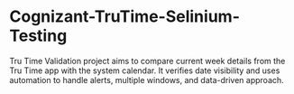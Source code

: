 # Cognizant-TruTime-Selinium-Testing
Tru Time Validation project aims to compare current week details from the Tru Time app with the system calendar. It verifies date visibility and uses automation to handle alerts, multiple windows, and data-driven approach.
